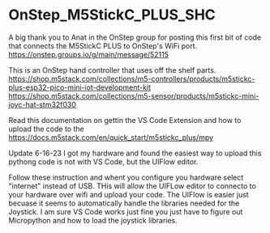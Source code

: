 # OnStep_M5StickC_PLUS_SHC
A big thank you to Anat in the OnStep group for posting this first bit of code that connects the M5StickC PLUS to OnStep's WiFi port.
https://onstep.groups.io/g/main/message/52115


This is an OnStep hand controller that uses off the shelf parts.  
https://shop.m5stack.com/collections/m5-controllers/products/m5stickc-plus-esp32-pico-mini-iot-development-kit
https://shop.m5stack.com/collections/m5-sensor/products/m5stickc-mini-joyc-hat-stm32f030

Read this documentation on gettin the VS Code Extension and how to upload the code to the 
https://docs.m5stack.com/en/quick_start/m5stickc_plus/mpy

Update 6-16-23
I got my hardware and found the easiest way to upload this pythong code is not with VS Code, but the UIFlow editor.

Follow these instruction and whent you configure you hardware select "internet" instead of USB.  THis will allow the UIFLow editor to connecto to your hardware over wifi and upload your code.  The UIFlow is easier just becuase it seems to automatically handle the libraries needed for the Joystick.  I am sure VS Code works just fine you just have to figure out Micropython and how to load the joystick libraries.
